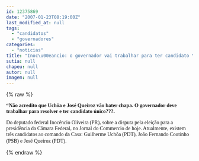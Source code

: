```yaml
---
id: 12375869
date: "2007-01-23T08:19:00Z"
last_modified_at: null
tags:
  - "candidatos"
  - "governadores"
categories:
  - "noticias"
title: "Inoc\u00eancio: o governador vai trabalhar para ter candidato \u00fanico"
sutia: null
chapeu: null
autor: null
imagem: null
---
```

{% raw %}
<p><P><FONT face=Verdana><STRONG>“Não acredito que Uchôa e José Queiroz vão bater chapa. O governador deve trabalhar para resolver e ter candidato único???.</STRONG> </FONT></P></p>
<p><P><FONT face=Verdana>Do deputado federal Inocêncio Oliveira (PR), sobre a disputa pela eleição para a presidência da Câmara Federal, no Jornal do Commercio de hoje. Atualmente, existem três candidatos ao comando da Casa: Guilherme Uchôa (PDT), João Fernando Coutinho (PSB) e José Queiroz (PDT).</FONT>&nbsp;&nbsp;&nbsp; </P> </p>
{% endraw %}